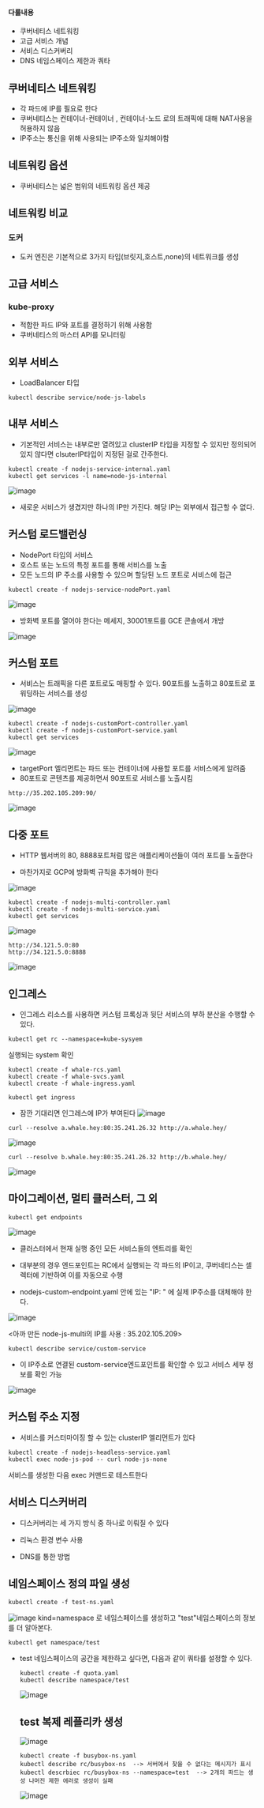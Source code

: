 #### 다룰내용
- 쿠버네티스 네트워킹
- 고급 서비스 개념
- 서비스 디스커버리
- DNS
네임스페이스 제한과 쿼타

## 쿠버네티스 네트워킹
- 각 파드에 IP를 필요로 한다
- 쿠버네티스는 컨테이너-컨테이너 , 컨테이너-노드 로의 트래픽에 대해 NAT사용을 허용하지 않음
- IP주소는 통신을 위해 사용되는 IP주소와 일치해야함

## 네트워킹 옵션
- 쿠버네티스는 넓은 범위의 네트워킹 옵션 제공
 
## 네트워킹 비교

### 도커
- 도커 엔진은 기본적으로 3가지 타입(브릿지,호스트,none)의 네트워크를 생성

## 고급 서비스

### kube-proxy
- 적합한 파드 IP와 포트를 결정하기 위해 사용함
- 쿠버네티스의 마스터 API를 모니터링
 
 
 ## 외부 서비스
 
 - LoadBalancer 타입


 ```
 kubectl describe service/node-js-labels
 ```
 
 ## 내부 서비스
 
 - 기본적인 서비스는 내부로만 열려있고 clusterIP 타입을 지정할 수 있지만 정의되어 있지 않다면 clsuterIP타입이 지정된 걸로 간주한다.

```
kubectl create -f nodejs-service-internal.yaml
kubectl get services -l name=node-js-internal
```

![image](https://user-images.githubusercontent.com/81672260/146883144-652f7c6e-dbe8-46d3-8477-cf3ec03076c4.png)

- 새로운 서비스가 생겼지만 하나의 IP만 가진다. 해당 IP는 외부에서 접근할 수 없다.

## 커스텀 로드밸런싱
- NodePort 타입의 서비스
- 호스트 또는 노드의 특정 포트를 통해 서비스를 노출
- 모든 노드의 IP 주소를 사용할 수 있으며 할당된 노드 포트로 서비스에 접근

```
kubectl create -f nodejs-service-nodePort.yaml
```

![image](https://user-images.githubusercontent.com/81672260/146891131-dcd824cb-e6f7-42fe-a881-d4d858fbeb30.png)
- 방화벽 포트를 열어야 한다는 메세지, 30001포트를 GCE 콘솔에서 개방

![image](https://user-images.githubusercontent.com/81672260/146893215-a6c10093-61bc-444b-bc76-8db0f372fc47.png)

## 커스텀 포트

- 서비스는 트래픽을 다른 포트로도 매핑할 수 있다. 90포트를 노출하고 80포트로 포워딩하는 서비스를 생성

![image](https://user-images.githubusercontent.com/81672260/147014188-4a9f4407-4929-4984-8bc3-217a202386c1.png)

```
kubectl create -f nodejs-customPort-controller.yaml
kubectl create -f nodejs-customPort-service.yaml
kubectl get services
```

![image](https://user-images.githubusercontent.com/81672260/147014277-b5dc705b-6855-4ffd-912e-224bad8e3c06.png)

- targetPort 엘리먼트는 파드 또는 컨테이너에 사용할 포트를 서비스에게 알려줌
- 80포트로 콘텐츠를 제공하면서 90포트로 서비스를 노출시킴


```
http://35.202.105.209:90/ 
```

![image](https://user-images.githubusercontent.com/81672260/147014653-4032df35-aa6b-4cc7-ad14-22945d8a9bf7.png)


## 다중 포트
- HTTP 웹서버의 80, 8888포트처럼 많은 애플리케이션들이 여러 포트를 노출한다

- 마찬가지로 GCP에 방화벽 규칙을 추가해야 한다

![image](https://user-images.githubusercontent.com/81672260/147015302-03c74a22-dbbd-4a86-bb7d-d9b07dd284d0.png)

```
kubectl create -f nodejs-multi-controller.yaml
kubectl create -f nodejs-multi-service.yaml
kubectl get services
```
![image](https://user-images.githubusercontent.com/81672260/147015389-b867f651-b053-41e5-974a-8baa7c7540da.png)

```
http://34.121.5.0:80
http://34.121.5.0:8888
```

![image](https://user-images.githubusercontent.com/81672260/147015537-d8430cf6-0882-4b9f-a567-8c6ea5c7f804.png)


## 인그레스

- 인그레스 리소스를 사용하면 커스텀 프록싱과 뒷단 서비스의 부하 분산을 수행할 수 있다.


```
kubectl get rc --namespace=kube-sysyem
```
실행되는 system 확인

```
kubectl create -f whale-rcs.yaml
kubectl create -f whale-svcs.yaml
kubectl create -f whale-ingress.yaml
```

```
kubectl get ingress
```
- 잠깐 기대리면 인그레스에 IP가 부여된다
![image](https://user-images.githubusercontent.com/81672260/147016782-7a729ef3-19ca-4ccb-b575-fddb661d5732.png)

```
curl --resolve a.whale.hey:80:35.241.26.32 http://a.whale.hey/
```



![image](https://user-images.githubusercontent.com/81672260/147016970-0acdad79-2db5-43da-9b4f-b511df526561.png)

<Whalesay A>
 
 ```
 curl --resolve b.whale.hey:80:35.241.26.32 http://b.whale.hey/
 ```
 
 ![image](https://user-images.githubusercontent.com/81672260/147017051-887cd0f0-e372-41d0-8d21-ccc14f558435.png)
<Whalesay >

 ## 마이그레이션, 멀티 클러스터, 그 외
 
 ```
 kubectl get endpoints
 ```
 
 ![image](https://user-images.githubusercontent.com/81672260/147019168-451553fb-5e3e-4a36-aefd-0cd5a09ce3b3.png)

 - 클러스터에서 현재 실행 중인 모든 서비스들의 엔트리를 확인
 - 대부분의 경우 엔드포인트는 RC에서 실행되는 각 파드의 IP이고, 쿠버네티스는 셀렉터에 기반하여 이를 자동으로 수행
 
 - nodejs-custom-endpoint.yaml 안에 있는 "IP: " 에 실제 IP주소를 대체해야 한다. 
 
 ![image](https://user-images.githubusercontent.com/81672260/147019290-e74cb625-543e-48d2-92f7-0d28489e8aa7.png)
 
 <아까 만든 node-js-multi의 IP를 사용 : 35.202.105.209>
  
  ```
  kubectl describe service/custom-service
  ```
  
  - 이 IP주소로 연결된 custom-service엔드포인트를 확인할 수 있고 서비스 세부 정보를 확인 가능
  
  ![image](https://user-images.githubusercontent.com/81672260/147019627-a3a2df63-16e5-4d60-adeb-a2bc416416a7.png)

  ## 커스텀 주소 지정
  - 서비스를 커스터마이징 할 수 있는 clusterIP 엘리먼트가 있다
  
  ```
  kubectl create -f nodejs-headless-service.yaml
  kubectl exec node-js-pod -- curl node-js-none
  ```
  
 서비스를 생성한 다음 exec 커맨드로 테스트한다
  
## 서비스 디스커버리
  - 디스커버리는 세 가지 방식 중 하나로 이뤄질 수 있다
  
  
  - 리눅스 환경 변수 사용
  - DNS를 통한 방법

  
  ## 네임스페이스 정의 파일 생성
  
  ```
  kubectl create -f test-ns.yaml
  ```
  
![image](https://user-images.githubusercontent.com/81672260/147423931-fdbe877b-d2d5-4cf7-9fea-12fe9326fdf7.png)
  kind=namespace 로 네임스페이스를 생성하고 "test"네임스페이스의 정보를 더 알아본다.
  
  ```
  kubectl get namespace/test
  ```
  
  
  
- test 네임스페이스의 공간을 제한하고 싶다면, 다음과 같이 쿼타를 설정할 수 있다.
 
  
  ```
  kubectl create -f quota.yaml
  kubectl describe namespace/test
  ```
  
  ![image](https://user-images.githubusercontent.com/81672260/147424133-b73c938e-3116-404c-9f2e-4afdfc1a08e9.png)

  ## test 복제 레플리카 생성
  ![image](https://user-images.githubusercontent.com/81672260/147424424-cf4e5f54-c71b-4b0a-bcd5-bd7de08d2acc.png)

  ```
  kubectl create -f busybox-ns.yaml
  kubectl describe rc/busybox-ns  --> 서버에서 찾을 수 없다는 메시지가 표시
  kubectl descrbiec rc/busybox-ns --namespace=test  --> 2개의 파드는 생성 나머진 제한 에러로 생성이 실패
  ```
  ![image](https://user-images.githubusercontent.com/81672260/147424667-9f446920-f7b1-4aac-b07d-c9d47c53476a.png)

  
